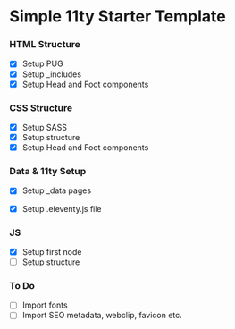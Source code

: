 # Simple 11ty Starter Template


### HTML Structure
- [x] Setup PUG
- [x] Setup _includes
- [x] Setup Head and Foot components

### CSS Structure
- [x] Setup SASS
- [x] Setup structure
- [x] Setup Head and Foot components

### Data & 11ty Setup
- [x] Setup _data pages
- [x] Setup .eleventy.js file


### JS
- [x] Setup first node
- [ ] Setup structure

### To Do
- [ ] Import fonts
- [ ] Import SEO metadata, webclip, favicon etc.
